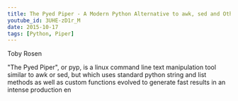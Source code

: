 ```yaml
---
title: The Pyed Piper - A Modern Python Alternative to awk, sed and Other Unix Text Manipulation Utilities
youtube_id: 3UHE-zD1r_M
date: 2015-10-17
tags: [Python, Piper]
---
```


Toby Rosen

"The Pyed Piper", or pyp, is a linux command line text manipulation tool similar to awk or sed, but which uses standard python string and list methods as well as custom functions evolved to generate fast results in an intense production en

